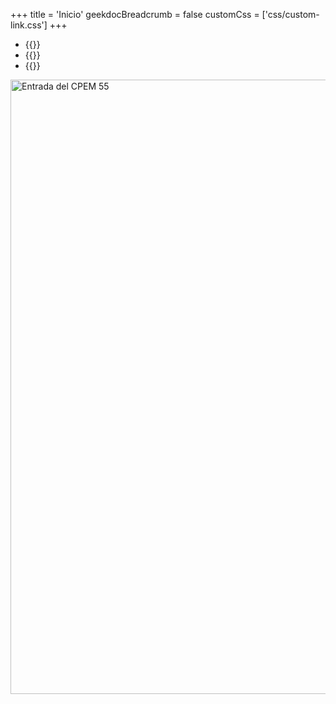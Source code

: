 +++
title = 'Inicio'
geekdocBreadcrumb = false
customCss = ['css/custom-link.css']
+++

- {{<link href="mesas">}}
- {{<link href="resoluciones">}}
- {{<link href="acuerdos">}}

<img src="img/entrada-edificio-min.jpg" alt="Entrada del CPEM 55" width="983">
